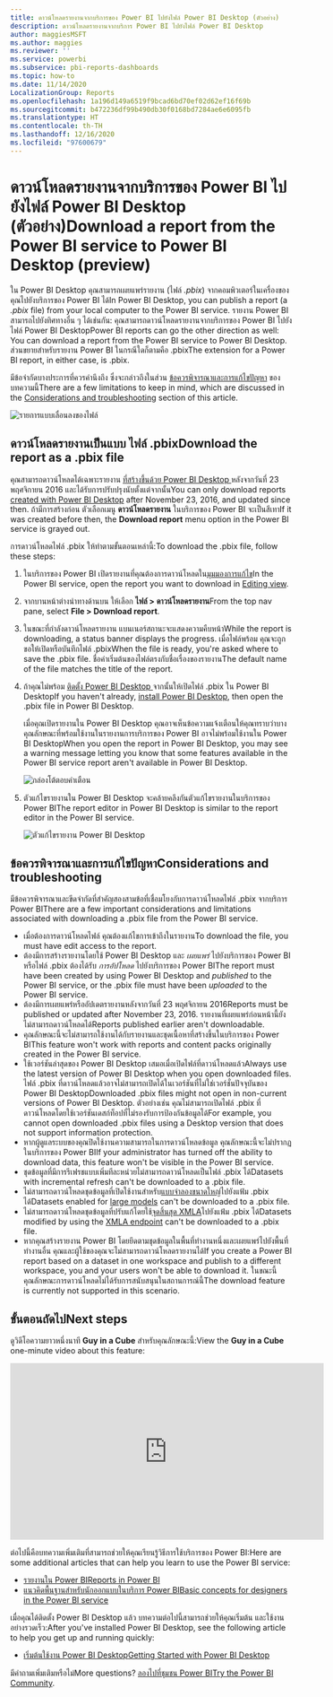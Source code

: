 ```yaml
---
title: ดาวน์โหลดรายงานจากบริการของ Power BI ไปยังไฟล์ Power BI Desktop (ตัวอย่าง)
description: ดาวน์โหลดรายงานจากบริการ Power BI ไปยังไฟล์ Power BI Desktop
author: maggiesMSFT
ms.author: maggies
ms.reviewer: ''
ms.service: powerbi
ms.subservice: pbi-reports-dashboards
ms.topic: how-to
ms.date: 11/14/2020
LocalizationGroup: Reports
ms.openlocfilehash: 1a196d149a6519f9bcad6bd70ef02d62ef16f69b
ms.sourcegitcommit: b472236df99b490db30f0168bd7284ae6e6095fb
ms.translationtype: HT
ms.contentlocale: th-TH
ms.lasthandoff: 12/16/2020
ms.locfileid: "97600679"
---
```

# <a name="download-a-report-from-the-power-bi-service-to-power-bi-desktop-preview"></a><span data-ttu-id="ad32c-103">ดาวน์โหลดรายงานจากบริการของ Power BI ไปยังไฟล์ Power BI Desktop (ตัวอย่าง)</span><span class="sxs-lookup"><span data-stu-id="ad32c-103">Download a report from the Power BI service to Power BI Desktop (preview)</span></span>
      
<span data-ttu-id="ad32c-104">ใน Power BI Desktop คุณสามารถเผยแพร่รายงาน (ไฟล์ *.pbix*) จากคอมพิวเตอร์ในเครื่องของคุณไปยังบริการของ Power BI ได้</span><span class="sxs-lookup"><span data-stu-id="ad32c-104">In Power BI Desktop, you can publish a report (a *.pbix* file) from your local computer to the Power BI service.</span></span> <span data-ttu-id="ad32c-105">รายงาน Power BI สามารถไปยังทิศทางอื่น ๆ ได้เช่นกัน: คุณสามารถดาวน์โหลดรายงานจากบริการของ Power BI ไปยังไฟล์ Power BI Desktop</span><span class="sxs-lookup"><span data-stu-id="ad32c-105">Power BI reports can go the other direction as well: You can download a report from the Power BI service to Power BI Desktop.</span></span> <span data-ttu-id="ad32c-106">ส่วนขยายสำหรับรายงาน Power BI ในกรณีใดก็ตามคือ .pbix</span><span class="sxs-lookup"><span data-stu-id="ad32c-106">The extension for a Power BI report, in either case, is .pbix.</span></span>

<span data-ttu-id="ad32c-107">มีข้อจำกัดบางประการที่ควรคำนึงถึง ซึ่งจะกล่าวถึงในส่วน [ข้อควรพิจารณาและการแก้ไขปัญหา](#considerations-and-troubleshooting) ของบทความนี้</span><span class="sxs-lookup"><span data-stu-id="ad32c-107">There are a few limitations to keep in mind, which are discussed in the [Considerations and troubleshooting](#considerations-and-troubleshooting) section of this article.</span></span>

![รายการแบบเลื่อนลงของไฟล์](media/service-export-to-pbix/power-bi-file-export.png)

## <a name="download-the-report-as-a-pbix-file"></a><span data-ttu-id="ad32c-109">ดาวน์โหลดรายงานเป็นแบบ ไฟล์ .pbix</span><span class="sxs-lookup"><span data-stu-id="ad32c-109">Download the report as a .pbix file</span></span>

<span data-ttu-id="ad32c-110">คุณสามารถดาวน์โหลดได้เฉพาะรายงาน [ที่สร้างขึ้นด้วย Power BI Desktop ](/learn/modules/publish-share-power-bi/2-publish-reports) หลังจากวันที่ 23 พฤศจิกายน 2016 และได้รับการปรับปรุงนับตั้งแต่จากนั้น</span><span class="sxs-lookup"><span data-stu-id="ad32c-110">You can only download reports [created with Power BI Desktop](/learn/modules/publish-share-power-bi/2-publish-reports) after November 23, 2016, and updated since then.</span></span> <span data-ttu-id="ad32c-111">ถ้ามีการสร้างก่อน ตัวเลือกเมนู **ดาวน์โหลดรายงาน** ในบริการของ Power BI จะเป็นสีเทา</span><span class="sxs-lookup"><span data-stu-id="ad32c-111">If it was created before then, the **Download report** menu option in the Power BI service is grayed out.</span></span>

<span data-ttu-id="ad32c-112">การดาวน์โหลดไฟล์ .pbix ให้ทำตามขั้นตอนเหล่านี้:</span><span class="sxs-lookup"><span data-stu-id="ad32c-112">To download the .pbix file, follow these steps:</span></span>

1. <span data-ttu-id="ad32c-113">ในบริการของ Power BI เปิดรายงานที่คุณต้องการดาวน์โหลดใน[มุมมองการแก้ไข](./service-interact-with-a-report-in-editing-view.md)</span><span class="sxs-lookup"><span data-stu-id="ad32c-113">In the Power BI service, open the report you want to download in [Editing view](./service-interact-with-a-report-in-editing-view.md).</span></span>

2. <span data-ttu-id="ad32c-114">จากบานหน้าต่างนำทางด้านบน ให้เลือก **ไฟล์ > ดาวน์โหลดรายงาน**</span><span class="sxs-lookup"><span data-stu-id="ad32c-114">From the top nav pane, select **File > Download report**.</span></span>
   
3. <span data-ttu-id="ad32c-115">ในขณะที่กำลังดาวน์โหลดรายงาน แบนเนอร์สถานะจะแสดงความคืบหน้า</span><span class="sxs-lookup"><span data-stu-id="ad32c-115">While the report is downloading, a status banner displays the progress.</span></span> <span data-ttu-id="ad32c-116">เมื่อไฟล์พร้อม คุณจะถูกขอให้เปิดหรือบันทึกไฟล์ .pbix</span><span class="sxs-lookup"><span data-stu-id="ad32c-116">When the file is ready, you're asked where to save the .pbix file.</span></span> <span data-ttu-id="ad32c-117">ชื่อค่าเริ่มต้นของไฟล์ตรงกับชื่อเรื่องของรายงาน</span><span class="sxs-lookup"><span data-stu-id="ad32c-117">The default name of the file matches the title of the report.</span></span>
   
4. <span data-ttu-id="ad32c-118">ถ้าคุณไม่พร้อม [ติดตั้ง Power BI Desktop ](../fundamentals/desktop-get-the-desktop.md) จากนั้นให้เปิดไฟล์ .pbix ใน Power BI Desktop</span><span class="sxs-lookup"><span data-stu-id="ad32c-118">If you haven't already, [install Power BI Desktop](../fundamentals/desktop-get-the-desktop.md), then open the .pbix file in Power BI Desktop.</span></span>
   
    <span data-ttu-id="ad32c-119">เมื่อคุณเปิดรายงานใน Power BI Desktop คุณอาจเห็นข้อความแจ้งเตือนให้คุณทราบว่าบางคุณลักษณะที่พร้อมใช้งานในรายงานการบริการของ Power BI อาจไม่พร้อมใช้งานใน Power BI Desktop</span><span class="sxs-lookup"><span data-stu-id="ad32c-119">When you open the report in Power BI Desktop, you may see a warning message letting you know that some features available in the Power BI service report aren't available in Power BI Desktop.</span></span>
   
    ![กล่องโต้ตอบคำเตือน](media/service-export-to-pbix/power-bi-export-to-pbix_2.png)

5. <span data-ttu-id="ad32c-121">ตัวแก้ไขรายงานใน Power BI Desktop จะคล้ายคลึงกันตัวแก้ไขรายงานในบริการของ Power BI</span><span class="sxs-lookup"><span data-stu-id="ad32c-121">The report editor in Power BI Desktop is similar to the report editor in the Power BI service.</span></span>  
   
    ![ตัวแก้ไขรายงาน Power BI Desktop](media/service-export-to-pbix/power-bi-desktop.png)

## <a name="considerations-and-troubleshooting"></a><span data-ttu-id="ad32c-123">ข้อควรพิจารณาและการแก้ไขปัญหา</span><span class="sxs-lookup"><span data-stu-id="ad32c-123">Considerations and troubleshooting</span></span>

<span data-ttu-id="ad32c-124">มีข้อควรพิจารณาและขีดจำกัดที่สำคัญสองสามข้อที่เชื่อมโยงกับการดาวน์โหลดไฟล์ .pbix จากบริการ Power BI</span><span class="sxs-lookup"><span data-stu-id="ad32c-124">There are a few important considerations and limitations associated with downloading a .pbix file from the Power BI service.</span></span>

* <span data-ttu-id="ad32c-125">เมื่อต้องการดาวน์โหลดไฟล์ คุณต้องแก้ไขการเข้าถึงในรายงาน</span><span class="sxs-lookup"><span data-stu-id="ad32c-125">To download the file, you must have edit access to the report.</span></span>
* <span data-ttu-id="ad32c-126">ต้องมีการสร้างรายงานโดยใช้ Power BI Desktop และ *เผยแพร่* ไปยังบริการของ Power BI หรือไฟล์ .pbix ต้องได้รับ *การอัปโหลด* ไปยังบริการของ Power BI</span><span class="sxs-lookup"><span data-stu-id="ad32c-126">The report must have been created by using Power BI Desktop and *published* to the Power BI service, or the .pbix file must have been *uploaded* to the Power BI service.</span></span>
* <span data-ttu-id="ad32c-127">ต้องมีการเผยแพร่หรืออัปเดตรายงานหลังจากวันที่ 23 พฤศจิกายน 2016</span><span class="sxs-lookup"><span data-stu-id="ad32c-127">Reports must be published or updated after November 23, 2016.</span></span> <span data-ttu-id="ad32c-128">รายงานที่เผยแพร่ก่อนหน้านี้ยังไม่สามารถดาวน์โหลดได้</span><span class="sxs-lookup"><span data-stu-id="ad32c-128">Reports published earlier aren't downloadable.</span></span>
* <span data-ttu-id="ad32c-129">คุณลักษณะนี้จะไม่สามารถใช้งานได้กับรายงานและชุดเนื้อหาที่สร้างขึ้นในบริการของ Power BI</span><span class="sxs-lookup"><span data-stu-id="ad32c-129">This feature won't work with reports and content packs originally created in the Power BI service.</span></span>
* <span data-ttu-id="ad32c-130">ใช้เวอร์ชันล่าสุดของ Power BI Desktop เสมอเมื่อเปิดไฟล์ที่ดาวน์โหลดแล้ว</span><span class="sxs-lookup"><span data-stu-id="ad32c-130">Always use the latest version of Power BI Desktop when you open downloaded files.</span></span> <span data-ttu-id="ad32c-131">ไฟล์ .pbix ที่ดาวน์โหลดแล้วอาจไม่สามารถเปิดได้ในเวอร์ชันที่ไม่ใช่เวอร์ชั่นปัจจุบันของ Power BI Desktop</span><span class="sxs-lookup"><span data-stu-id="ad32c-131">Downloaded .pbix files might not open in non-current versions of Power BI Desktop.</span></span> <span data-ttu-id="ad32c-132">ตัวอย่างเช่น คุณไม่สามารถเปิดไฟล์ .pbix ที่ดาวน์โหลดโดยใช้เวอร์ชันเดสก์ท็อปที่ไม่รองรับการป้องกันข้อมูลได้</span><span class="sxs-lookup"><span data-stu-id="ad32c-132">For example, you cannot open downloaded .pbix files using a Desktop version that does not support information protection.</span></span>
* <span data-ttu-id="ad32c-133">หากผู้ดูแลระบบของคุณปิดใช้งานความสามารถในการดาวน์โหลดข้อมูล คุณลักษณะนี้จะไม่ปรากฏในบริการของ Power BI</span><span class="sxs-lookup"><span data-stu-id="ad32c-133">If your administrator has turned off the ability to download data, this feature won't be visible in the Power BI service.</span></span>
* <span data-ttu-id="ad32c-134">ชุดข้อมูลที่มีการรีเฟรชแบบเพิ่มทีละหน่วยไม่สามารถดาวน์โหลดเป็นไฟล์ .pbix ได้</span><span class="sxs-lookup"><span data-stu-id="ad32c-134">Datasets with incremental refresh can't be downloaded to a .pbix file.</span></span>
* <span data-ttu-id="ad32c-135">ไม่สามารถดาวน์โหลดชุดข้อมูลที่เปิดใช้งานสำหรับ[แบบจำลองขนาดใหญ่](../admin/service-premium-large-models.md)ไปยังแฟ้ม .pbix ได้</span><span class="sxs-lookup"><span data-stu-id="ad32c-135">Datasets enabled for [large models](../admin/service-premium-large-models.md) can't be downloaded to a .pbix file.</span></span>
* <span data-ttu-id="ad32c-136">ไม่สามารถดาวน์โหลดชุดข้อมูลที่ปรับแก้โดยใช้[จุดสิ้นสุด XMLA](../admin/service-premium-connect-tools.md)ไปยังแฟ้ม .pbix ได้</span><span class="sxs-lookup"><span data-stu-id="ad32c-136">Datasets modified by using the [XMLA endpoint](../admin/service-premium-connect-tools.md) can't be downloaded to a .pbix file.</span></span>
* <span data-ttu-id="ad32c-137">หากคุณสร้างรายงาน Power BI โดยยึดตามชุดข้อมูลในพื้นที่ทำงานหนึ่งและเผยแพร่ไปยังพื้นที่ทำงานอื่น คุณและผู้ใช้ของคุณจะไม่สามารถดาวน์โหลดรายงานได้</span><span class="sxs-lookup"><span data-stu-id="ad32c-137">If you create a Power BI report based on a dataset in one workspace and publish to a different workspace, you and your users won't be able to download it.</span></span> <span data-ttu-id="ad32c-138">ในขณะนี้ คุณลักษณะการดาวน์โหลดไม่ได้รับการสนับสนุนในสถานการณ์นี้</span><span class="sxs-lookup"><span data-stu-id="ad32c-138">The download feature is currently not supported in this scenario.</span></span>

## <a name="next-steps"></a><span data-ttu-id="ad32c-139">ขั้นตอนถัดไป</span><span class="sxs-lookup"><span data-stu-id="ad32c-139">Next steps</span></span>

<span data-ttu-id="ad32c-140">ดูวิดีโอความยาวหนึ่งนาที **Guy in a Cube** สำหรับคุณลักษณะนี้:</span><span class="sxs-lookup"><span data-stu-id="ad32c-140">View the **Guy in a Cube** one-minute video about this feature:</span></span>

<iframe width="560" height="315" src="https://www.youtube.com/embed/ymWqU5jiUl0" frameborder="0" allowfullscreen></iframe>

<span data-ttu-id="ad32c-141">ต่อไปนี้คือบทความเพิ่มเติมที่สามารถช่วยให้คุณเรียนรู้วิธีการใช้บริการของ Power BI:</span><span class="sxs-lookup"><span data-stu-id="ad32c-141">Here are some additional articles that can help you learn to use the Power BI service:</span></span>

* [<span data-ttu-id="ad32c-142">รายงานใน Power BI</span><span class="sxs-lookup"><span data-stu-id="ad32c-142">Reports in Power BI</span></span>](../consumer/end-user-reports.md)
* [<span data-ttu-id="ad32c-143">แนวคิดพื้นฐานสำหรับนักออกแบบในบริการ Power BI</span><span class="sxs-lookup"><span data-stu-id="ad32c-143">Basic concepts for designers in the Power BI service</span></span>](../fundamentals/service-basic-concepts.md)

<span data-ttu-id="ad32c-144">เมื่อคุณได้ติดตั้ง Power BI Desktop แล้ว บทความต่อไปนี้สามารถช่วยให้คุณเริ่มต้น และใช้งานอย่างรวดเร็ว:</span><span class="sxs-lookup"><span data-stu-id="ad32c-144">After you've installed Power BI Desktop, see the following article to help you get up and running quickly:</span></span>

* [<span data-ttu-id="ad32c-145">เริ่มต้นใช้งาน Power BI Desktop</span><span class="sxs-lookup"><span data-stu-id="ad32c-145">Getting Started with Power BI Desktop</span></span>](../fundamentals/desktop-getting-started.md)

<span data-ttu-id="ad32c-146">มีคำถามเพิ่มเติมหรือไม่</span><span class="sxs-lookup"><span data-stu-id="ad32c-146">More questions?</span></span> <span data-ttu-id="ad32c-147">[ลองไปที่ชุมชน Power BI](https://community.powerbi.com/)</span><span class="sxs-lookup"><span data-stu-id="ad32c-147">[Try the Power BI Community](https://community.powerbi.com/).</span></span>